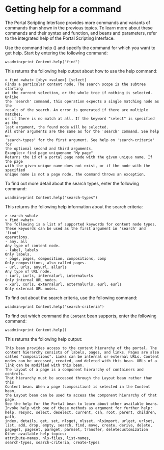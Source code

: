# Getting help for a command

The Portal Scripting Interface provides more commands and variants of commands than shown in the previous topics. To learn more about these commands and their syntax and function, and beans and parameters, refer to the integrated help of the Portal Scripting Interface.

Use the command help (\) and specify the command for which you want to get help. Start by entering the following command:

```
wsadmin>print Content.help("find")

```

This returns the following help output about how to use the help command:

```
> find <what> [<by> <value>] [select]
Finds a particular content node. The search scope is the subtree starting
at the current selection, or the whole tree if nothing is selected. Unlike
the 'search' command, this operation expects a single matching node as the
result of the search. An error is generated if there are multiple matches,
or if there is no match at all. If the keyword "select" is specified as the
last argument, the found node will be selected.
All other arguments are the same as for the 'search' command. See help on
'search-types' for the first argument. See help on 'search-criteria' for
the optional second and third arguments.
Example:> find page uniquename "My page"
Returns the id of a portal page node with the given unique name. If the page
with the given unique name does not exist, or if the node with the specified
unique name is not a page node, the command throws an exception.

```

To find out more detail about the search types, enter the following command:

```
wsadmin>print Content.help("search-types")

```

This returns the following help information about the search criteria:

```
> search <what>
> find <what>
The following is a list of supported keywords for content node types.
These keywords can be used as the first argument in 'search' and 'find'
operations.
- any, all
Any type of content node.
- label, labels
Only labels.
- page, pages, composition, compositions, comp
Only compositions, also called pages.
- url, urls, anyurl, allurls
Any type of URL node.
- iurl, iurls, internalurl, internalurls
Only internal URL nodes.
- xurl, xurls, externalurl, externalurls, eurl, eurls
Only external URL nodes.

```

To find out about the search criteria, use the following command:

```
wsadmin>print Content.help("search-criteria")

```

To find out which command the `Content` bean supports, enter the following command:

```
wsadmin>print Content.help()

```

This returns the following help output:

```
This bean provides access to the content hierarchy of the portal. The
content hierarchy consists of labels, pages, and links. Pages are also
called "compositions". Links can be internal or external URLs. Content
nodes can be accessed, created, and deleted with this bean. URLs of a
link can be modified with this bean.
The layout of a page is a component hierarchy of containers and controls.
That hierarchy must be accessed through the Layout bean rather than this
Content bean. When a page (composition) is selected in the Content bean,
the Layout bean can be used to access the component hierarchy of that page.
See the help for the Portal bean to learn about other available beans.
Invoke help with one of these methods as argument for further help:
help, resync, select, deselect, current, csn, root, parent, children, path,
index, details, get, set, nlsget, nlsset, nlsimport, urlget, urlset,
list, add, drop, empty, search, find, move, create, derive, delete,
pageget, pageset, parmget, parmset, transfer, deletecustomization
Other available help topics:
attribute-names, nls-files, list-names,
search-types, search-criteria, create-types

```


